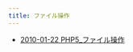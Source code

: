 ```yaml
---
title: ファイル操作
---
```



- [2010-01-22 PHP5_ファイル操作](./../../../../d/2010/01/22/PHP5_ファイル操作.md)




